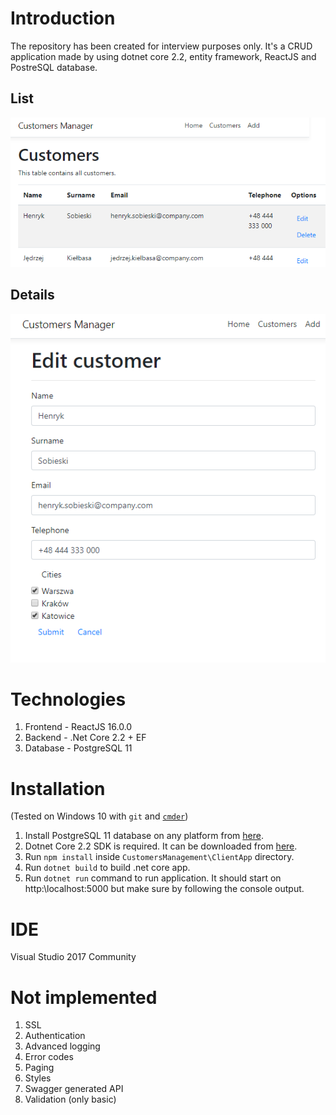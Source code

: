 # Introduction
The repository has been created for interview purposes only.
It's a CRUD application made by using dotnet core 2.2, entity framework, ReactJS and PostreSQL database.

## List

![List](1.png)

## Details

![Details](2.png)

# Technologies

1. Frontend - ReactJS 16.0.0
2. Backend - .Net Core 2.2 + EF
3. Database - PostgreSQL 11

# Installation
(Tested on Windows 10 with `git` and [`cmder`](http://cmder.net/))

1. Install PostgreSQL 11 database on any platform from [here](https://www.postgresql.org/download/windows/).
1. Dotnet Core 2.2 SDK is required. It can be downloaded from [here](https://dotnet.microsoft.com/download/dotnet-core/2.2).
1. Run `npm install` inside `CustomersManagement\ClientApp` directory.
1. Run `dotnet build` to build .net core app.
1. Run `dotnet run` command to run application. It should start on http:\\localhost:5000 but make sure by following the console output.

# IDE

Visual Studio 2017 Community

# Not implemented

1. SSL
2. Authentication
3. Advanced logging
4. Error codes
5. Paging
6. Styles
7. Swagger generated API
8. Validation (only basic)
